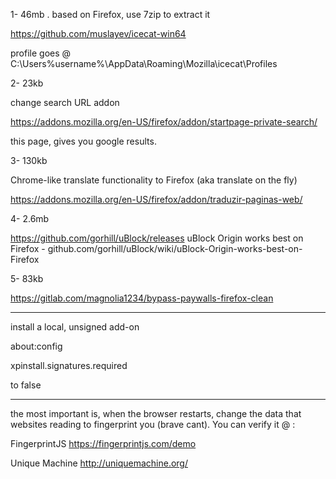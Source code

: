 1- 46mb . based on Firefox, use 7zip to extract it

https://github.com/muslayev/icecat-win64

profile goes @ C:\Users\%username%\AppData\Roaming\Mozilla\icecat\Profiles

 

2- 23kb

change search URL addon

https://addons.mozilla.org/en-US/firefox/addon/startpage-private-search/

this page, gives you google results.

 

3- 130kb

Chrome-like translate functionality to Firefox (aka translate on the fly)

https://addons.mozilla.org/en-US/firefox/addon/traduzir-paginas-web/

 

4- 2.6mb

https://github.com/gorhill/uBlock/releases
uBlock Origin works best on Firefox - github.com/gorhill/uBlock/wiki/uBlock-Origin-works-best-on-Firefox

 

5- 83kb

https://gitlab.com/magnolia1234/bypass-paywalls-firefox-clean

<hr>

install a local, unsigned add-on


about:config

xpinstall.signatures.required 

to false


<hr>


the most important is, when the browser restarts, change the data that websites reading to fingerprint you (brave cant). You can verify it @ :

FingerprintJS        https://fingerprintjs.com/demo

Unique Machine        http://uniquemachine.org/
